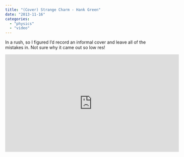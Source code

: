 ```yaml
---
title: "(Cover) Strange Charm - Hank Green"
date: "2013-11-16"
categories: 
  - "physics"
  - "video"
---
```


In a rush, so I figured I’d record an informal cover and leave all of the mistakes in. Not sure why it came out so low res!

<iframe width="560" height="315" src="https://www.youtube.com/embed/knmiQS72Zzg" title="YouTube video player" frameborder="0" allow="accelerometer; autoplay; clipboard-write; encrypted-media; gyroscope; picture-in-picture" allowfullscreen></iframe>
